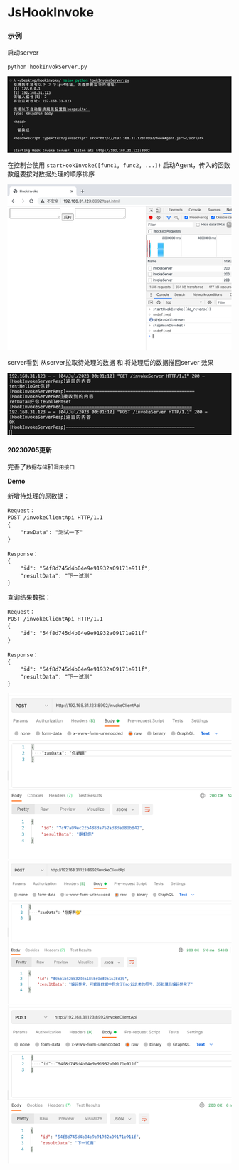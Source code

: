 # JsHookInvoke
  
### 示例

启动server  

```
python hookInvokServer.py
```

![图1](img4readme/1.png)

在控制台使用 `startHookInvoke([func1, func2, ...])` 启动Agent，传入的函数数组要按对数据处理的顺序排序  

![图2](img4readme/2.png)

server看到 从server拉取待处理的数据 和 将处理后的数据推回server 效果

![图3](img4readme/3.png)

#### 20230705更新
完善了`数据存储`和`调用接口`

**Demo**

新增待处理的原数据：
```
Request：
POST /invokeClientApi HTTP/1.1
{
    "rawData": "测试一下"
}

Response：
{
    "id": "54f8d745d4b04e9e91932a09171e911f",
    "resultData": "下一试测"
}
```

查询结果数据：
```
Request：
POST /invokeClientApi HTTP/1.1
{
    "id": "54f8d745d4b04e9e91932a09171e911f"
}

Response：
{
    "id": "54f8d745d4b04e9e91932a09171e911f",
    "resultData": "下一试测"
}
```

![图4](img4readme/4.png)
![图5](img4readme/5.png)
![图6](img4readme/6.png)
